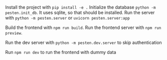 Install the project with `pip install -e .`
Initialize the database `python -m pesten.init_db`. It uses sqlite, so that should be installed.
Run the server with `python -m pesten.server` or `uvicorn pesten.server:app`

Build the frontend with `npm run build`.
Run the frontend server with `npm run preview`.

Run the dev server with `python -m pesten.dev.server` to skip authentication

Run `npm run dev` to run the frontend with dummy data
